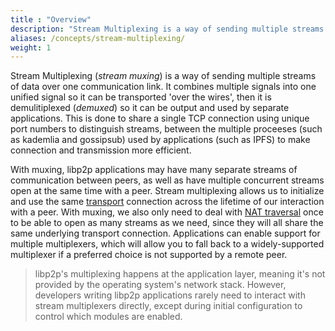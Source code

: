 ```yaml
---
title : "Overview"
description: "Stream Multiplexing is a way of sending multiple streams of data over one communication link. It combines multiple signals into one unified signal so it can be transported 'over the wires', then it is demulitiplexed so it can be output and used by separate applications."
aliases: /concepts/stream-multiplexing/
weight: 1
---
```


Stream Multiplexing (_stream muxing_) is a way of sending multiple streams of data over one
communication link. It combines multiple signals into one unified signal so it can be transported
'over the wires', then it is demulitiplexed (_demuxed_) so it can be output and used by separate
applications. This is done to share a single TCP connection using unique port numbers to distinguish
streams, between the multiple proceeses (such as kademlia and gossipsub) used by applications (such as IPFS)
to make connection and transmission more efficient.

With muxing, libp2p applications may have many separate streams of communication between peers, as well as
have multiple concurrent streams open at the same time with a peer. Stream multiplexing allows us to initialize
and use the same [transport](../../transports/overview) connection across the lifetime of our interaction with a
peer. With muxing, we also only need to deal with [NAT traversal](../../nat/overview) once to be able to open as
many streams as we need, since they will all share the same underlying transport connection. Applications can enable
support for multiple multiplexers, which will allow you to fall back to a widely-supported multiplexer if a preferred
choice is not supported by a remote peer.

> libp2p's multiplexing happens at the application layer, meaning it's not provided by the
> operating system's network stack. However, developers writing libp2p applications rarely need to
> interact with stream multiplexers directly, except during initial configuration to control which
> modules are enabled.
